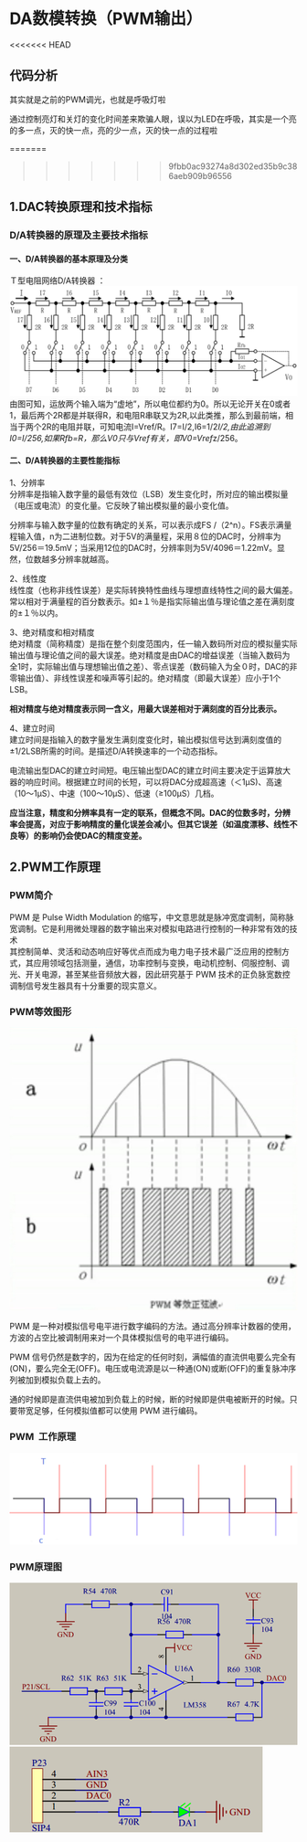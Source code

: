 # DA数模转换（PWM输出）
<<<<<<< HEAD
## 代码分析
其实就是之前的PWM调光，也就是呼吸灯啦

通过控制亮灯和关灯的变化时间差来欺骗人眼，误以为LED在呼吸，其实是一个亮的多一点，灭的快一点，亮的少一点，灭的快一点的过程啦

=======
>>>>>>> 9fbb0ac93274a8d302ed35b9c386aeb909b96556
## 1.DAC转换原理和技术指标
### D/A转换器的原理及主要技术指标
#### 一、D/A转换器的基本原理及分类
Ｔ型电阻网络D/A转换器 ：
![img](img/1.png)  
由图可知，运放两个输入端为“虚地”，所以电位都约为0。所以无论开关在0或者1，最后两个2R都是并联得R，和电阻R串联又为2R,以此类推，那么到最前端，相当于两个2R的电阻并联，可知电流I=Vref/R。I7=I/2,I6=1/2*I/2,由此追溯到I0=I/256,如果Rfb=R，那么V0只与Vref有关，即V0=Vref*z/256。
#### 二、D/A转换器的主要性能指标
1、分辨率  
分辨率是指输入数字量的最低有效位（LSB）发生变化时，所对应的输出模拟量（电压或电流）的变化量。它反映了输出模拟量的最小变化值。

分辨率与输入数字量的位数有确定的关系，可以表示成FS /（2^n）。FS表示满量程输入值，n为二进制位数。对于5V的满量程，采用８位的DAC时，分辨率为5V/256＝19.5mV；当采用12位的DAC时，分辨率则为5V/4096＝1.22mV。显然，位数越多分辨率就越高。  

2、线性度  
线性度（也称非线性误差）是实际转换特性曲线与理想直线特性之间的最大偏差。常以相对于满量程的百分数表示。如±１％是指实际输出值与理论值之差在满刻度的±１％以内。  

3、绝对精度和相对精度  
绝对精度（简称精度）是指在整个刻度范围内，任一输入数码所对应的模拟量实际输出值与理论值之间的最大误差。绝对精度是由DAC的增益误差（当输入数码为全1时，实际输出值与理想输出值之差）、零点误差（数码输入为全０时，DAC的非零输出值）、非线性误差和噪声等引起的。绝对精度（即最大误差）应小于1个LSB。

**相对精度与绝对精度表示同一含义，用最大误差相对于满刻度的百分比表示。**

4、建立时间  
建立时间是指输入的数字量发生满刻度变化时，输出模拟信号达到满刻度值的±1/2LSB所需的时间。是描述D/A转换速率的一个动态指标。

电流输出型DAC的建立时间短。电压输出型DAC的建立时间主要决定于运算放大器的响应时间。根据建立时间的长短，可以将DAC分成超高速（＜1μS)、高速（10～1μS）、中速（100～10μS）、低速（≥100μS）几档。

**应当注意，精度和分辨率具有一定的联系，但概念不同。DAC的位数多时，分辨率会提高，对应于影响精度的量化误差会减小。但其它误差（如温度漂移、线性不良等）的影响仍会使DAC的精度变差。**

## 2.PWM工作原理
### PWM简介
PWM 是 Pulse Width Modulation 的缩写，中文意思就是脉冲宽度调制，简称脉宽调制。它是利用微处理器的数字输出来对模拟电路进行控制的一种非常有效的技术  
其控制简单、灵活和动态响应好等优点而成为电力电子技术最广泛应用的控制方式，其应用领域包括测量，通信，功率控制与变换，电动机控制、伺服控制、调光、开关电源，甚至某些音频放大器，因此研究基于 PWM 技术的正负脉宽数控调制信号发生器具有十分重要的现实意义。
### PWM等效图形
![img](img/2.png)  

PWM 是一种对模拟信号电平进行数字编码的方法。通过高分辨率计数器的使用，方波的占空比被调制用来对一个具体模拟信号的电平进行编码。

PWM 信号仍然是数字的，因为在给定的任何时刻，满幅值的直流供电要么完全有(ON)，要么完全无(OFF)。电压或电流源是以一种通(ON)或断(OFF)的重复脉冲序列被加到模拟负载上去的。

通的时候即是直流供电被加到负载上的时候，断的时候即是供电被断开的时候。只要带宽足够，任何模拟值都可以使用 PWM 进行编码。

### PWM  工作原理
![img](img/3.png)  
### PWM原理图
![img](img/4.png)  
![img](img/5.png)  